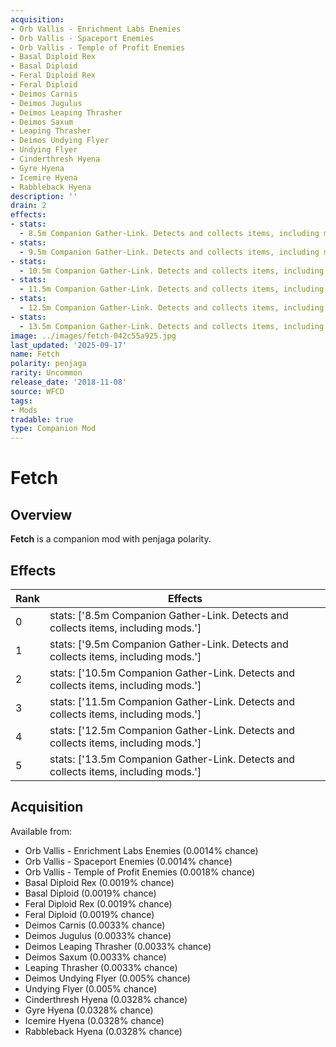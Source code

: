 ```yaml
---
acquisition:
- Orb Vallis - Enrichment Labs Enemies
- Orb Vallis - Spaceport Enemies
- Orb Vallis - Temple of Profit Enemies
- Basal Diploid Rex
- Basal Diploid
- Feral Diploid Rex
- Feral Diploid
- Deimos Carnis
- Deimos Jugulus
- Deimos Leaping Thrasher
- Deimos Saxum
- Leaping Thrasher
- Deimos Undying Flyer
- Undying Flyer
- Cinderthresh Hyena
- Gyre Hyena
- Icemire Hyena
- Rabbleback Hyena
description: ''
drain: 2
effects:
- stats:
  - 8.5m Companion Gather-Link. Detects and collects items, including mods.
- stats:
  - 9.5m Companion Gather-Link. Detects and collects items, including mods.
- stats:
  - 10.5m Companion Gather-Link. Detects and collects items, including mods.
- stats:
  - 11.5m Companion Gather-Link. Detects and collects items, including mods.
- stats:
  - 12.5m Companion Gather-Link. Detects and collects items, including mods.
- stats:
  - 13.5m Companion Gather-Link. Detects and collects items, including mods.
image: ../images/fetch-042c55a925.jpg
last_updated: '2025-09-17'
name: Fetch
polarity: penjaga
rarity: Uncommon
release_date: '2018-11-08'
source: WFCD
tags:
- Mods
tradable: true
type: Companion Mod
---
```


# Fetch

## Overview

**Fetch** is a companion mod with penjaga polarity.

## Effects

| Rank | Effects |
|------|----------|
| 0 | stats: ['8.5m Companion Gather-Link. Detects and collects items, including mods.'] |
| 1 | stats: ['9.5m Companion Gather-Link. Detects and collects items, including mods.'] |
| 2 | stats: ['10.5m Companion Gather-Link. Detects and collects items, including mods.'] |
| 3 | stats: ['11.5m Companion Gather-Link. Detects and collects items, including mods.'] |
| 4 | stats: ['12.5m Companion Gather-Link. Detects and collects items, including mods.'] |
| 5 | stats: ['13.5m Companion Gather-Link. Detects and collects items, including mods.'] |

## Acquisition

Available from:
- Orb Vallis - Enrichment Labs Enemies (0.0014% chance)
- Orb Vallis - Spaceport Enemies (0.0014% chance)
- Orb Vallis - Temple of Profit Enemies (0.0018% chance)
- Basal Diploid Rex (0.0019% chance)
- Basal Diploid (0.0019% chance)
- Feral Diploid Rex (0.0019% chance)
- Feral Diploid (0.0019% chance)
- Deimos Carnis (0.0033% chance)
- Deimos Jugulus (0.0033% chance)
- Deimos Leaping Thrasher (0.0033% chance)
- Deimos Saxum (0.0033% chance)
- Leaping Thrasher (0.0033% chance)
- Deimos Undying Flyer (0.005% chance)
- Undying Flyer (0.005% chance)
- Cinderthresh Hyena (0.0328% chance)
- Gyre Hyena (0.0328% chance)
- Icemire Hyena (0.0328% chance)
- Rabbleback Hyena (0.0328% chance)

